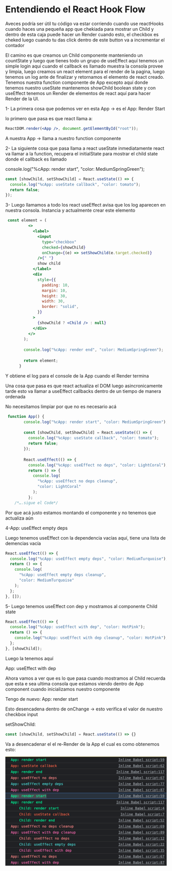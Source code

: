 # Entendiendo el React Hook Flow

Aveces podría ser útil tu código va estar corriendo cuando use reactHooks cuando haces una pequeña app que chekiada para mostrar un Child y dentro de esta caja puede hacer un Render cuando esto, el checkbox es cheked luego cuando tu das click dentro de este button va a incrementar el contador

El camino es que creamos un Child componente manteniendo un countState y luego que tienes todo un grupo de useEffect aquí tenemos un simple login aquí cuando el callback es llamado muestra la consola provee y limpia, luego creamos un react element para el render de la pagina, luego tenemos un log ante de finalizar y retornamos el elemento de react creado.
Tenemos nuestra function componente de App excepto aquí donde tenemos nuestro
useState mantenemos showChild boolean state y con useEffect tenemos un Render de elementos de react aquí para hacer Render de la UI.

1- La primera cosa que podemos ver en esta App
-> es el App: Render Start

lo primero que pasa es que react llama a:

```jsx
ReactDOM.render(<App />, document.getElementById("root"));
```

A nuestra App -> llama a nuestro function componente

2- La siguiente cosa que pasa llama a react useState inmediatamente react va llamar a la function, recupera el initialState para mostrar el child state donde el callback es llamado

console.log("%cApp: render start", "color: MediumSpringGreen");

```jsx
const [showChild, setShowChild] = React.useState(() => {
  console.log("%cApp: useState callback", "color: tomato");
  return false;
});
```

3- Luego llamamos a todo los react useEffect avisa que los log aparecen en nuestra consola. Instancia y actualmente crear este elemento

```jsx
 const element = (
          <>
            <label>
              <input
                type="checkbox"
                checked={showChild}
                onChange={(e) => setShowChild(e.target.checked)}
              />{" "}
              show child
            </label>
            <div
              style={{
                padding: 10,
                margin: 10,
                height: 30,
                width: 30,
                border: "solid",
              }}
            >
              {showChild ? <Child /> : null}
            </div>
          </>
        );

        console.log("%cApp: render end", "color: MediumSpringGreen");

        return element;
      }
```

Y obtiene el log para el console de la App cuando el Render termina

Una cosa que pasa es que react actualiza el DOM luego asincronicamente tarde esto va llamar a useEffect callbacks dentro de un tiempo de manera ordenada

No necesitamos limpiar por que no es necesario acá

```jsx
 function App() {
        console.log("%cApp: render start", "color: MediumSpringGreen");

        const [showChild, setShowChild] = React.useState(() => {
          console.log("%cApp: useState callback", "color: tomato");
          return false;
        });

        React.useEffect(() => {
          console.log("%cApp: useEffect no deps", "color: LightCoral");
          return () => {
            console.log(
              "%cApp: useEffect no deps cleanup",
              "color: LightCoral"
            );
          };
    /*….sigue el Code*/
```

Por que acá justo estamos montando el componente y no tenemos que actualiza aún

4-App: useEffect empty deps

Luego tenemos useEffect con la dependencia vacías aquí, tiene una lista de demencias vacía

```jsx
React.useEffect(() => {
  console.log("%cApp: useEffect empty deps", "color: MediumTurquoise");
  return () => {
    console.log(
      "%cApp: useEffect empty deps cleanup",
      "color: MediumTurquoise"
    );
  };
}, []);
```

5- Luego tenemos useEffect con dep y mostramos al componente Child state

```jsx
React.useEffect(() => {
  console.log("%cApp: useEffect with dep", "color: HotPink");
  return () => {
    console.log("%cApp: useEffect with dep cleanup", "color: HotPink");
  };
}, [showChild]);
```

Luego la tenemos aquí

App: useEffect with dep

Ahora vamos a ver que es lo que pasa cuando mostramos al Child recuerda que esta e sea ultima consola que estamos viendo dentro de App component cuando inicializamos nuestro componente

Tengo de nuevo:
App: render start

Esto desencadena dentro de onChange -> esto verifica el valor de nuestro checkbox input

setShowChild:

```jsx
const [showChild, setShowChild] = React.useState(() => {}
```

Va a desencadenar el el re-Render de la App el cual es como obtenemos esto:

![Car Image](image/render-consola1.png)
